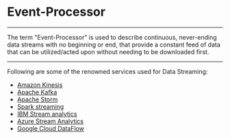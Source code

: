# Event-Processor
*****

The term "Event-Processor" is used to describe continuous, never-ending data streams with no beginning or end, that provide a constant feed of data that can be utilized/acted upon without needing to be downloaded first.


****
Following are some of the renowned services used for Data Streaming: 

- [Amazon Kinesis](amazon-kinesis.md)
- [Apache Kafka](apache-kafka.md)
- [Apache Storm](apache-storm.md)
- [Spark streaming](spark-streaming.md)
- [IBM Stream analytics](ibm-stream-analytics.md)
- [Azure Stream Analytics](azure-stream-analytics.md)
- [Google Cloud DataFlow](gcloud-dataflow.md)
